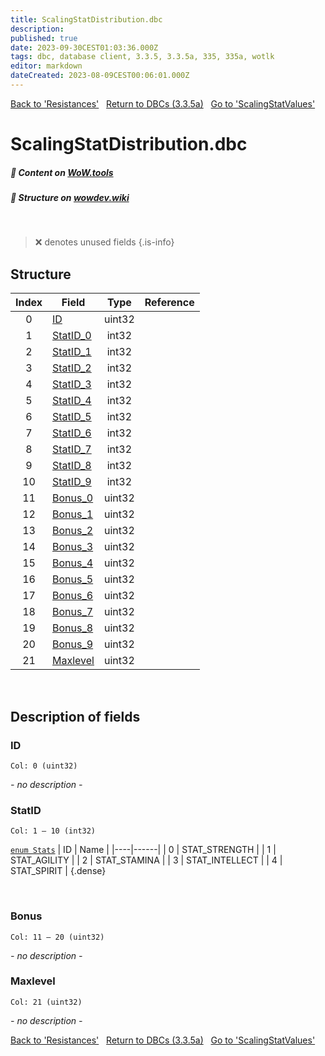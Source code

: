 ```yaml
---
title: ScalingStatDistribution.dbc
description:
published: true
date: 2023-09-30CEST01:03:36.000Z
tags: dbc, database client, 3.3.5, 3.3.5a, 335, 335a, wotlk
editor: markdown
dateCreated: 2023-08-09CEST00:06:01.000Z
---
```

<a href="https://trinitycore.info/files/DBC/335/resistances" class="mt-5 v-btn v-btn--depressed v-btn--flat v-btn--outlined theme--light v-size--default darkblue--text text--lighten-3"><span class="v-btn__content"><i aria-hidden="true" class="v-icon notranslate v-icon--left mdi mdi-arrow-left theme--light"></i><span>Back to 'Resistances'</span></span></a>&nbsp;&nbsp;&nbsp;<a href="https://trinitycore.info/files/DBC/335/DBC" class="mt-5 v-btn v-btn--depressed v-btn--flat v-btn--outlined theme--light v-size--default darkblue--text text--lighten-3"><span class="v-btn__content"><i aria-hidden="true" class="v-icon notranslate v-icon--left mdi mdi-home-outline theme--light"></i><span>Return to DBCs (3.3.5a)</span></span></a>&nbsp;&nbsp;&nbsp;<a href="https://trinitycore.info/files/DBC/335/scalingstatvalues" class="mt-5 v-btn v-btn--depressed v-btn--flat v-btn--outlined theme--light v-size--default darkblue--text text--lighten-3"><span class="v-btn__content"><span>Go to 'ScalingStatValues'</span><i aria-hidden="true" class="v-icon notranslate v-icon--right mdi mdi-arrow-right theme--light"></i></span></a>

# ScalingStatDistribution.dbc
##### :open_book: Content on [WoW.tools](https://wow.tools/dbc/?dbc=scalingstatdistribution&build=3.3.5.12340)
##### :pencil: Structure on [wowdev.wiki](https://wowdev.wiki/DB/ScalingStatDistribution)
&nbsp;

> :x: denotes unused fields
{.is-info}


## Structure

| Index | Field | Type | Reference |
| :---: | --- | :---: | --- |
| 0 | [ID](#id-alt) | uint32 |  |
| 1 | [StatID_0](#statid) | int32 |  |
| 2 | [StatID_1](#statid) | int32 |  |
| 3 | [StatID_2](#statid) | int32 |  |
| 4 | [StatID_3](#statid) | int32 |  |
| 5 | [StatID_4](#statid) | int32 |  |
| 6 | [StatID_5](#statid) | int32 |  |
| 7 | [StatID_6](#statid) | int32 |  |
| 8 | [StatID_7](#statid) | int32 |  |
| 9 | [StatID_8](#statid) | int32 |  |
| 10 | [StatID_9](#statid) | int32 |  |
| 11 | [Bonus_0](#bonus) | uint32 |  |
| 12 | [Bonus_1](#bonus) | uint32 |  |
| 13 | [Bonus_2](#bonus) | uint32 |  |
| 14 | [Bonus_3](#bonus) | uint32 |  |
| 15 | [Bonus_4](#bonus) | uint32 |  |
| 16 | [Bonus_5](#bonus) | uint32 |  |
| 17 | [Bonus_6](#bonus) | uint32 |  |
| 18 | [Bonus_7](#bonus) | uint32 |  |
| 19 | [Bonus_8](#bonus) | uint32 |  |
| 20 | [Bonus_9](#bonus) | uint32 |  |
| 21 | [Maxlevel](#maxlevel) | uint32 |  |
&nbsp;
## Description of fields

### ID <!-- {#id-alt} -->
<code>Col: 0 (uint32)</code>

*- no description -*
&nbsp;

### StatID
<code>Col: 1 &ndash; 10 (int32)</code>

[`enum Stats`](https://github.com/TrinityCore/TrinityCore/blob/3.3.5/src/server/shared/SharedDefines.h#L275-L283)
| ID | Name |
|----|------|
| 0 | STAT_STRENGTH |
| 1 | STAT_AGILITY |
| 2 | STAT_STAMINA |
| 3 | STAT_INTELLECT |
| 4 | STAT_SPIRIT |
{.dense}

&nbsp;

### Bonus
<code>Col: 11 &ndash; 20 (uint32)</code>

*- no description -*
&nbsp;

### Maxlevel
<code>Col: 21 (uint32)</code>

*- no description -*
&nbsp;

<a href="https://trinitycore.info/files/DBC/335/resistances" class="mt-5 v-btn v-btn--depressed v-btn--flat v-btn--outlined theme--light v-size--default darkblue--text text--lighten-3"><span class="v-btn__content"><i aria-hidden="true" class="v-icon notranslate v-icon--left mdi mdi-arrow-left theme--light"></i><span>Back to 'Resistances'</span></span></a>&nbsp;&nbsp;&nbsp;<a href="https://trinitycore.info/files/DBC/335/DBC" class="mt-5 v-btn v-btn--depressed v-btn--flat v-btn--outlined theme--light v-size--default darkblue--text text--lighten-3"><span class="v-btn__content"><i aria-hidden="true" class="v-icon notranslate v-icon--left mdi mdi-home-outline theme--light"></i><span>Return to DBCs (3.3.5a)</span></span></a>&nbsp;&nbsp;&nbsp;<a href="https://trinitycore.info/files/DBC/335/scalingstatvalues" class="mt-5 v-btn v-btn--depressed v-btn--flat v-btn--outlined theme--light v-size--default darkblue--text text--lighten-3"><span class="v-btn__content"><span>Go to 'ScalingStatValues'</span><i aria-hidden="true" class="v-icon notranslate v-icon--right mdi mdi-arrow-right theme--light"></i></span></a>
